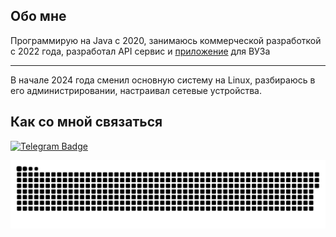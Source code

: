 ## Обо мне

Программирую на Java с 2020, занимаюсь коммерческой разработкой с 2022 года, разработал API сервис и [приложение](https://www.rustore.ru/catalog/app/com.merqury.aspu) для ВУЗа
<hr/>
В начале 2024 года сменил основную систему на Linux, разбираюсь в его администрировании, настраивал сетевые устройства.

## Как со мной связаться

[![Telegram Badge](https://img.shields.io/badge/Telegram-blue?style=for-the-badge&logo=telegram&logoColor=white)](https://t.me/razenface666)

<p align="center">
 <img width="1000" src="assets/github-snake.svg" alt="snake"/>
</p>
<!--
**MerQury14092/MerQury14092** is a ✨ _special_ ✨ repository because its `README.md` (this file) appears on your GitHub profile.

Here are some ideas to get you started:

- 🔭 I’m currently working on ...
- 🌱 I’m currently learning ...
- 👯 I’m looking to collaborate on ...
- 🤔 I’m looking for help with ...
- 💬 Ask me about ...
- 📫 How to reach me: ...
- 😄 Pronouns: ...
- ⚡ Fun fact: ...
-->
